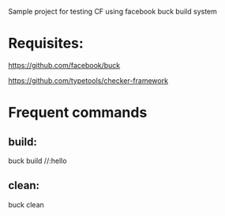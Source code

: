 Sample project for testing CF using facebook buck build system

# Requisites:
https://github.com/facebook/buck

https://github.com/typetools/checker-framework

# Frequent commands

## build:
buck build //:hello

## clean:
buck clean
